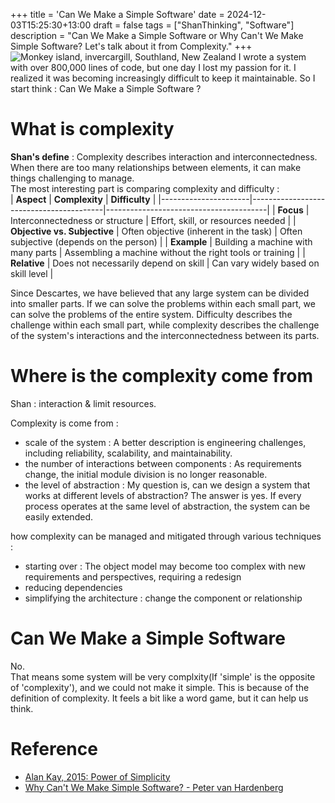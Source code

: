 +++
title = 'Can We Make a Simple Software'
date = 2024-12-03T15:25:30+13:00
draft = false
tags = ["ShanThinking", "Software"]
description = "Can We Make a Simple Software or Why Can't We Make Simple Software? Let's talk about it from Complexity."
+++
![Monkey island, invercargill, Southland, New Zealand](/images/2024-12/screen-01.png) 
I wrote a system with over 800,000 lines of code, but one day I lost my passion for it. I realized it was becoming increasingly difficult to keep it maintainable. So I start think : Can We Make a Simple Software ?  


# What is complexity
**Shan's define** : Complexity describes interaction and interconnectedness. When there are too many relationships between elements, it can make things challenging to manage.  
The most interesting part is comparing complexity and difficulty :  
| **Aspect**          | **Complexity**                          | **Difficulty**                         |
|----------------------|-----------------------------------------|----------------------------------------|
| **Focus**           | Interconnectedness or structure         | Effort, skill, or resources needed     |
| **Objective vs. Subjective** | Often objective (inherent in the task) | Often subjective (depends on the person) |
| **Example**          | Building a machine with many parts      | Assembling a machine without the right tools or training |
| **Relative**         | Does not necessarily depend on skill    | Can vary widely based on skill level   |

Since Descartes, we have believed that any large system can be divided into smaller parts. If we can solve the problems within each small part, we can solve the problems of the entire system. Difficulty describes the challenge within each small part, while complexity describes the challenge of the system's interactions and the interconnectedness between its parts.  


# Where is the complexity come from
Shan : interaction & limit resources.  

Complexity is come from :  
* scale of the system : A better description is engineering challenges, including reliability, scalability, and maintainability.
* the number of interactions between components : As requirements change, the initial module division is no longer reasonable.
* the level of abstraction : My question is, can we design a system that works at different levels of abstraction? The answer is yes. If every process operates at the same level of abstraction, the system can be easily extended.

how complexity can be managed and mitigated through various techniques :  
* starting over  : The object model may become too complex with new requirements and perspectives, requiring a redesign
* reducing dependencies  
* simplifying the architecture : change the component or relationship

# Can We Make a Simple Software  
No.  
That means some system will be very complxity(If 'simple' is the opposite of 'complexity'), and we could not make it simple. This is because of the definition of complexity. It feels a bit like a word game, but it can help us think.

# Reference
* [Alan Kay, 2015: Power of Simplicity](https://www.youtube.com/watch?v=NdSD07U5uBs)
* [Why Can't We Make Simple Software? - Peter van Hardenberg](https://www.youtube.com/watch?v=czzAVuVz7u4&t=343s)
